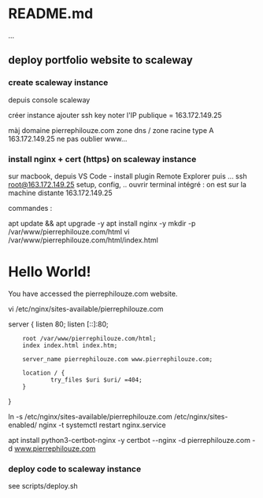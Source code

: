 # README.md

...

## deploy portfolio website to scaleway

### create scaleway instance

depuis console scaleway

créer instance 
    ajouter ssh key
    noter l'IP publique = 163.172.149.25

màj domaine
    pierrephilouze.com
    zone dns / zone racine 
    type A 163.172.149.25
    ne pas oublier www...

### install nginx + cert (https) on scaleway instance

sur macbook, depuis VS Code - install plugin Remote Explorer puis ...
    ssh root@163.172.149.25
    setup, config, ..
    ouvrir terminal intégré : on est sur la machine distante 163.172.149.25

commandes :

apt update && apt upgrade -y
apt install nginx -y
mkdir -p /var/www/pierrephilouze.com/html
vi /var/www/pierrephilouze.com/html/index.html

<html>
    <head>
        <title>Welcome to pierrephilouze.com</title>
    </head>
    <body>
        <h1>Hello World!</h1>
        <p>You have accessed the pierrephilouze.com website.</p>
    </body>
</html>

vi /etc/nginx/sites-available/pierrephilouze.com

server {
        listen 80;
        listen [::]:80;

        root /var/www/pierrephilouze.com/html;
        index index.html index.htm;

        server_name pierrephilouze.com www.pierrephilouze.com;

        location / {
                try_files $uri $uri/ =404;
        }
}

ln -s /etc/nginx/sites-available/pierrephilouze.com /etc/nginx/sites-enabled/
nginx -t
systemctl restart nginx.service


apt install python3-certbot-nginx -y
certbot --nginx -d pierrephilouze.com -d www.pierrephilouze.com

### deploy code to scaleway instance

see scripts/deploy.sh
